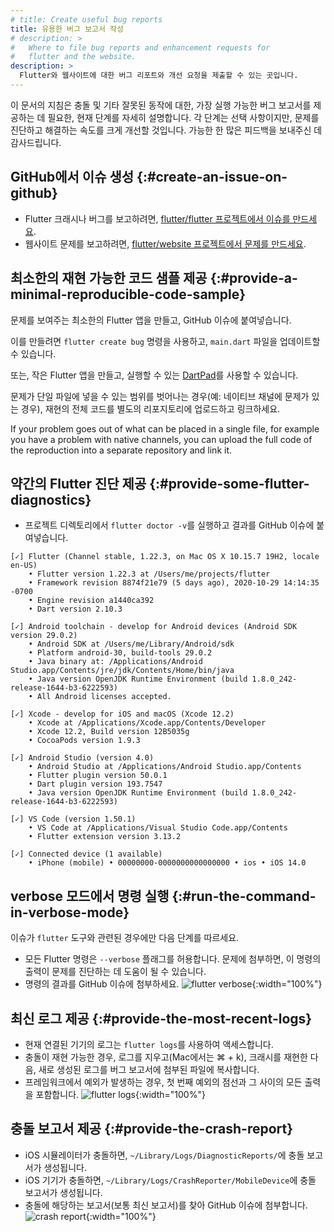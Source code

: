 ```yaml
---
# title: Create useful bug reports
title: 유용한 버그 보고서 작성
# description: >
#   Where to file bug reports and enhancement requests for 
#   flutter and the website.
description: >
  Flutter와 웹사이트에 대한 버그 리포트와 개선 요청을 제출할 수 있는 곳입니다.
---
```


이 문서의 지침은 충돌 및 기타 잘못된 동작에 대한, 가장 실행 가능한 버그 보고서를 제공하는 데 필요한, 
현재 단계를 자세히 설명합니다. 
각 단계는 선택 사항이지만, 문제를 진단하고 해결하는 속도를 크게 개선할 것입니다. 
가능한 한 많은 피드백을 보내주신 데 감사드립니다.

## GitHub에서 이슈 생성 {:#create-an-issue-on-github}

* Flutter 크래시나 버그를 보고하려면, [flutter/flutter 프로젝트에서 이슈를 만드세요][Flutter issue].
* 웹사이트 문제를 보고하려면, [flutter/website 프로젝트에서 문제를 만드세요][Website issue].

## 최소한의 재현 가능한 코드 샘플 제공 {:#provide-a-minimal-reproducible-code-sample}

문제를 보여주는 최소한의 Flutter 앱을 만들고, GitHub 이슈에 붙여넣습니다.

이를 만들려면 `flutter create bug` 명령을 사용하고, `main.dart` 파일을 업데이트할 수 있습니다.

또는, 작은 Flutter 앱을 만들고, 실행할 수 있는 [DartPad][]를 사용할 수 있습니다.

문제가 단일 파일에 넣을 수 있는 범위를 벗어나는 경우(예: 네이티브 채널에 문제가 있는 경우), 
재현의 전체 코드를 별도의 리포지토리에 업로드하고 링크하세요.

If your problem goes out of what can be placed in a single file, for example you have a problem with native channels, you can upload the full code of the reproduction into a separate repository and link it.

## 약간의 Flutter 진단 제공 {:#provide-some-flutter-diagnostics}

* 프로젝트 디렉토리에서 `flutter doctor -v`를 실행하고 결과를 GitHub 이슈에 붙여넣습니다.

```plaintext
[✓] Flutter (Channel stable, 1.22.3, on Mac OS X 10.15.7 19H2, locale en-US)
    • Flutter version 1.22.3 at /Users/me/projects/flutter
    • Framework revision 8874f21e79 (5 days ago), 2020-10-29 14:14:35 -0700
    • Engine revision a1440ca392
    • Dart version 2.10.3

[✓] Android toolchain - develop for Android devices (Android SDK version 29.0.2)
    • Android SDK at /Users/me/Library/Android/sdk
    • Platform android-30, build-tools 29.0.2
    • Java binary at: /Applications/Android Studio.app/Contents/jre/jdk/Contents/Home/bin/java
    • Java version OpenJDK Runtime Environment (build 1.8.0_242-release-1644-b3-6222593)
    • All Android licenses accepted.

[✓] Xcode - develop for iOS and macOS (Xcode 12.2)
    • Xcode at /Applications/Xcode.app/Contents/Developer
    • Xcode 12.2, Build version 12B5035g
    • CocoaPods version 1.9.3

[✓] Android Studio (version 4.0)
    • Android Studio at /Applications/Android Studio.app/Contents
    • Flutter plugin version 50.0.1
    • Dart plugin version 193.7547
    • Java version OpenJDK Runtime Environment (build 1.8.0_242-release-1644-b3-6222593)

[✓] VS Code (version 1.50.1)
    • VS Code at /Applications/Visual Studio Code.app/Contents
    • Flutter extension version 3.13.2

[✓] Connected device (1 available)
    • iPhone (mobile) • 00000000-0000000000000000 • ios • iOS 14.0
```

## verbose 모드에서 명령 실행 {:#run-the-command-in-verbose-mode}

이슈가 `flutter` 도구와 관련된 경우에만 다음 단계를 따르세요.

* 모든 Flutter 명령은 `--verbose` 플래그를 허용합니다. 
  문제에 첨부하면, 이 명령의 출력이 문제를 진단하는 데 도움이 될 수 있습니다.
* 명령의 결과를 GitHub 이슈에 첨부하세요.
![flutter verbose](/assets/images/docs/verbose_flag.png){:width="100%"}

## 최신 로그 제공 {:#provide-the-most-recent-logs}

* 현재 연결된 기기의 로그는 `flutter logs`를 사용하여 액세스합니다.
* 충돌이 재현 가능한 경우, 로그를 지우고(Mac에서는 ⌘ + k), 
  크래시를 재현한 다음, 새로 생성된 로그를 버그 보고서에 첨부된 파일에 복사합니다.
* 프레임워크에서 예외가 발생하는 경우, 첫 번째 예외의 점선과 그 사이의 모든 출력을 포함합니다.
![flutter logs](/assets/images/docs/logs.png){:width="100%"}

## 충돌 보고서 제공 {:#provide-the-crash-report}

* iOS 시뮬레이터가 충돌하면, `~/Library/Logs/DiagnosticReports/`에 충돌 보고서가 생성됩니다.
* iOS 기기가 충돌하면, `~/Library/Logs/CrashReporter/MobileDevice`에 충돌 보고서가 생성됩니다.
* 충돌에 해당하는 보고서(보통 최신 보고서)를 찾아 GitHub 이슈에 첨부합니다.
![crash report](/assets/images/docs/crash_reports.png){:width="100%"}


[DartPad]: {{site.dartpad}}
[Flutter issue]: {{site.repo.flutter}}/issues/new/choose
[Website issue]: {{site.repo.this}}/issues/new/choose
